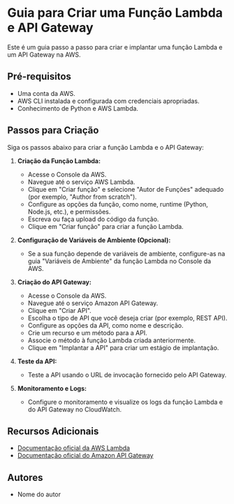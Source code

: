 # Guia para Criar uma Função Lambda e API Gateway

Este é um guia passo a passo para criar e implantar uma função Lambda e um API Gateway na AWS.

## Pré-requisitos

- Uma conta da AWS.
- AWS CLI instalada e configurada com credenciais apropriadas.
- Conhecimento de Python e AWS Lambda.

## Passos para Criação

Siga os passos abaixo para criar a função Lambda e o API Gateway:

1. **Criação da Função Lambda:**

    - Acesse o Console da AWS.
    - Navegue até o serviço AWS Lambda.
    - Clique em "Criar função" e selecione "Autor de Funções" adequado (por exemplo, "Author from scratch").
    - Configure as opções da função, como nome, runtime (Python, Node.js, etc.), e permissões.
    - Escreva ou faça upload do código da função.
    - Clique em "Criar função" para criar a função Lambda.

2. **Configuração de Variáveis de Ambiente (Opcional):**

    - Se a sua função depende de variáveis de ambiente, configure-as na guia "Variáveis de Ambiente" da função Lambda no Console da AWS.

3. **Criação do API Gateway:**

    - Acesse o Console da AWS.
    - Navegue até o serviço Amazon API Gateway.
    - Clique em "Criar API".
    - Escolha o tipo de API que você deseja criar (por exemplo, REST API).
    - Configure as opções da API, como nome e descrição.
    - Crie um recurso e um método para a API.
    - Associe o método à função Lambda criada anteriormente.
    - Clique em "Implantar a API" para criar um estágio de implantação.

4. **Teste da API:**

    - Teste a API usando o URL de invocação fornecido pelo API Gateway.

5. **Monitoramento e Logs:**

    - Configure o monitoramento e visualize os logs da função Lambda e do API Gateway no CloudWatch.

## Recursos Adicionais

- [Documentação oficial da AWS Lambda](https://docs.aws.amazon.com/lambda/latest/dg/welcome.html)
- [Documentação oficial do Amazon API Gateway](https://docs.aws.amazon.com/apigateway/latest/developerguide/welcome.html)

## Autores

- Nome do autor

